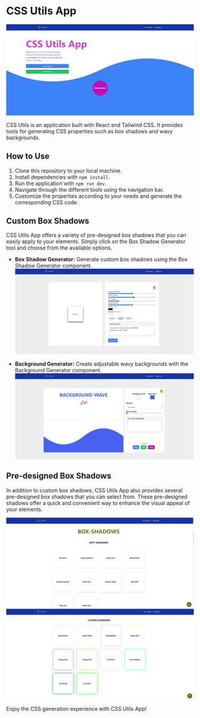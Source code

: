 # CSS Utils App

![CSS Utils Landing](./src/assets/imgs/css_utils_landing_1.png)

CSS Utils is an application built with React and Tailwind CSS. It provides tools for generating CSS properties such as box shadows and wavy backgrounds.

## How to Use

1. Clone this repository to your local machine.
2. Install dependencies with `npm install`.
3. Run the application with `npm run dev`.
4. Navigate through the different tools using the navigation bar.
5. Customize the properties according to your needs and generate the corresponding CSS code.

## Custom Box Shadows

CSS Utils App offers a variety of pre-designed box shadows that you can easily apply to your elements. Simply click on the Box Shadow Generator tool and choose from the available options.

- **Box Shadow Generator:** Generate custom box shadows using the Box Shadow Generator component.
  ![Box Shadow Generator](./src/assets/imgs/box_shadow_generator_1.png)

- **Background Generator:** Create adjustable wavy backgrounds with the Background Generator component.
  ![Wave Background Generator](./src/assets/imgs/wave_bg_generator_1.png)

## Pre-designed Box Shadows

In addition to custom box shadows, CSS Utils App also provides several pre-designed box shadows that you can select from. These pre-designed shadows offer a quick and convenient way to enhance the visual appeal of your elements.

![Pre-designed Box Shadows](./src/assets/imgs/box_shadows_1.png)
![Pre-designed Box Shadows](./src/assets/imgs/box_shadows_2.png)

Enjoy the CSS generation experience with CSS Utils App!
